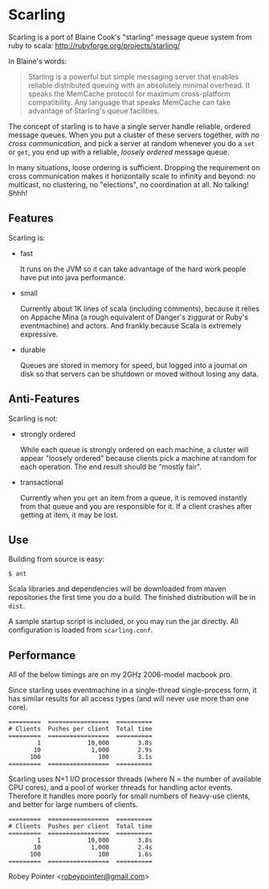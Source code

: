 
Scarling
========

Scarling is a port of Blaine Cook's "starling" message queue
system from ruby to scala: <http://rubyforge.org/projects/starling/>

In Blaine's words:

> Starling is a powerful but simple messaging server that enables reliable 
> distributed queuing with an absolutely minimal overhead. It speaks the
> MemCache protocol for maximum cross-platform compatibility. Any language
> that speaks MemCache can take advantage of Starling's queue facilities.

The concept of starling is to have a single server handle reliable, ordered
message queues. When you put a cluster of these servers together,
*with no cross communication*, and pick a server at random whenever you do a
`set` or `get`, you end up with a reliable, *loosely ordered* message queue.

In many situations, loose ordering is sufficient. Dropping the requirement on
cross communication makes it horizontally scale to infinity and beyond: no
multicast, no clustering, no "elections", no coordination at all. No talking!
Shhh!

Features
--------

Scarling is:

- fast

  It runs on the JVM so it can take advantage of the hard work people have
  put into java performance.
  
- small

  Currently about 1K lines of scala (including comments), because it relies
  on Appache Mina (a rough equivalent of Danger's ziggurat or Ruby's
  eventmachine) and actors. And frankly because Scala is extremely
  expressive.

- durable

  Queues are stored in memory for speed, but logged into a journal on disk
  so that servers can be shutdown or moved without losing any data.
  
Anti-Features
-------------

Scarling is not:

- strongly ordered

  While each queue is strongly ordered on each machine, a cluster will
  appear "loosely ordered" because clients pick a machine at random for
  each operation. The end result should be "mostly fair".

- transactional

  Currently when you `get` an item from a queue, it is removed instantly
  from that queue and you are responsible for it. If a client crashes after
  getting at item, it may be lost.


Use
---

Building from source is easy:

    $ ant
    
Scala libraries and dependencies will be downloaded from maven repositories
the first time you do a build. The finished distribution will be in `dist`.

A sample startup script is included, or you may run the jar directly. All
configuration is loaded from `scarling.conf`.


Performance
-----------

All of the below timings are on my 2GHz 2006-model macbook pro.

Since starling uses eventmachine in a single-thread single-process form, it
has similar results for all access types (and will never use more than one
core).

    =========  =================  ==========
    # Clients  Pushes per client  Total time
    =========  =================  ==========
            1             10,000        3.8s
           10              1,000        2.9s
          100                100        3.1s
    =========  =================  ==========

Scarling uses N+1 I/O processor threads (where N = the number of available CPU
cores), and a pool of worker threads for handling actor events. Therefore it
handles more poorly for small numbers of heavy-use clients, and better for
large numbers of clients.

    =========  =================  ==========
    # Clients  Pushes per client  Total time
    =========  =================  ==========
            1             10,000        3.8s
           10              1,000        2.4s
          100                100        1.6s
    =========  =================  ==========


Robey Pointer <<robeypointer@gmail.com>>
